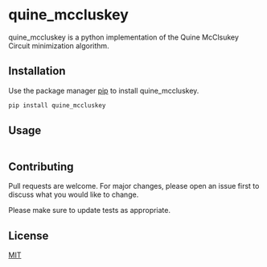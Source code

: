 # quine_mccluskey

quine_mccluskey is a python implementation of the Quine McClsukey Circuit
minimization algorithm.

## Installation

Use the package manager [pip](https://pip.pypa.io/en/stable/) to install quine_mccluskey.

```bash
pip install quine_mccluskey
```

## Usage

```python
```

## Contributing
Pull requests are welcome. For major changes, please open an issue first to discuss what you would like to change.

Please make sure to update tests as appropriate.

## License
[MIT](https://choosealicense.com/licenses/mit/)